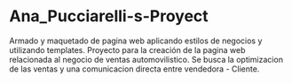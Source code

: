 # Ana_Pucciarelli-s-Proyect
Armado y maquetado de pagina web aplicando estilos de negocios  y utilizando templates.
Proyecto para la creación de la pagina web relacionada al negocio de ventas automovilistico.
Se busca la optimizacion de las ventas y una comunicacion directa entre vendedora - Cliente. 
